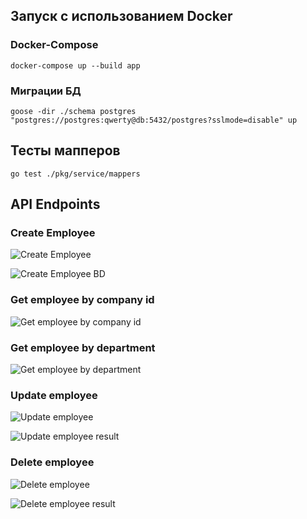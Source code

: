 ## Запуск с использованием Docker

### Docker-Compose

`docker-compose up --build app`

### Миграции БД

`goose -dir ./schema postgres "postgres://postgres:qwerty@db:5432/postgres?sslmode=disable" up`

## Тесты мапперов

`go test ./pkg/service/mappers`

## API Endpoints

### Create Employee

![Create Employee](https://i.imgur.com/y9eO8N3.png)

![Create Employee BD](https://i.imgur.com/9yohwcj.png)

### Get employee by company id

![Get employee by company id](https://i.imgur.com/Ct82MY4.png)

### Get employee by department

![Get employee by department](https://i.imgur.com/eWX3ADq.png)

### Update employee

![Update employee](https://i.imgur.com/wdCVOpa.png)

![Update employee result](https://i.imgur.com/FrlpwMp.png)

### Delete employee

![Delete employee](https://i.imgur.com/cGB4t8S.png)

![Delete employee result](https://i.imgur.com/ElfHRBP.png)